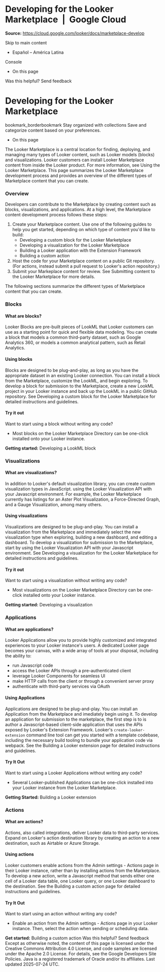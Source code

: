 # Developing for the Looker Marketplace  |  Google Cloud

**Source:** https://cloud.google.com/looker/docs/marketplace-develop

Skip to main content 
  * Español – América Latina

Console 


  * On this page




Was this helpful?
Send feedback 
#  Developing for the Looker Marketplace
bookmark_borderbookmark Stay organized with collections  Save and categorize content based on your preferences.
  * On this page


The Looker Marketplace is a central location for finding, deploying, and managing many types of Looker content, such as Looker models (blocks) and visualizations. Looker customers can install Looker Marketplace content from inside the Looker product. For more information, see Using the Looker Marketplace.
This page summarizes the Looker Marketplace development process and provides an overview of the different types of Marketplace content that you can create.
### Overview
Developers can contribute to the Marketplace by creating content such as blocks, visualizations, and applications. At a high level, the Marketplace content development process follows these steps:
  1. Create your Marketplace content. Use one of the following guides to help you get started, depending on which type of content you'd like to build: 
     * Developing a custom block for the Looker Marketplace
     * Developing a visualization for the Looker Marketplace
     * Building a Looker application with the Extension Framework
     * Building a custom action
  2. Host the code for your Marketplace content on a public Git repository. (For actions, instead submit a pull request to Looker's action repository.)
  3. Submit your Markeplace content for review. See Submitting content to the Looker Marketplace for more details.


The following sections summarize the different types of Marketplace content that you can create.
### Blocks
#### What are blocks?
Looker Blocks are pre-built pieces of LookML that Looker customers can use as a starting point for quick and flexible data modeling.
You can create a block that models a common third-party dataset, such as Google Analytics 360, or models a common analytical pattern, such as Retail Analytics.
#### Using blocks
Blocks are designed to be plug-and-play, as long as you have the appropriate dataset in an existing Looker connection. You can install a block from the Marketplace, customize the LookML, and begin exploring.
To develop a block for submission to the Marketplace, create a new LookML project in your Looker instance and back up the LookML in a public GitHub repository. See Developing a custom block for the Looker Marketplace for detailed instructions and guidelines.
#### Try it out
Want to start using a block without writing any code?
  * Most blocks on the Looker Marketplace Directory can be one-click installed onto your Looker instance.


**Getting started:** Developing a LookML block
### Visualizations
#### What are visualizations?
In addition to Looker's default visualization library, you can create custom visualization types in JavaScript. using the Looker Visualization API with your Javascript environment.
For example, the Looker Marketplace currently has listings for an Aster Plot Visualization, a Force-Directed Graph, and a Gauge Visualization, among many others.
#### Using visualizations
Visualizations are designed to be plug-and-play. You can install a visualization from the Marketplace and immediately select the new visualization type when exploring, building a new dashboard, and editing a dashboard.
To develop a visualization for submission to the Marketplace, start by using the Looker Visualization API with your Javascript environment. See Developing a visualization for the Looker Marketplace for detailed instructions and guidelines.
#### Try it out
Want to start using a visualization without writing any code?
  * Most visualizations on the Looker Marketplace Directory can be one-click installed onto your Looker instance.


**Getting started:** Developing a visualization
### Applications
#### What are applications?
Looker Applications allow you to provide highly customized and integrated experiences to your Looker instance's users.
A dedicated Looker page becomes your canvas, with a wide array of tools at your disposal, including the ability to:
  * run Javascript code
  * access the Looker APIs through a pre-authenticated client
  * leverage Looker Components for seamless UI
  * make HTTP calls from the client or through a convenient server proxy
  * authenticate with third-party services via OAuth


#### Using Applications
Applications are designed to be plug-and-play. You can install an Application from the Marketplace and imediately begin using it.
To develop an application for submission to the marketplace, the first step is to is author a Javascript-based client-side application that uses the APIs exposed by Looker's Extension Framework. Looker's `create-looker-extension` command line tool can get you started with a template codebase, including the necessary build tooling to bundle your application code via webpack. See the Building a Looker extension page for detailed instructions and guidelines.
#### Try It Out
Want to start using a Looker Applications without writing any code?
  * Several Looker-published Applications can be one-click installed into your Looker instance from the Looker Marketplace.


**Getting Started:** Building a Looker extension
### Actions
#### What are actions?
Actions, also called integrations, deliver Looker data to third-party services. Expand on Looker's action destination library by creating an action to a new destination, such as Airtable or Azure Storage.
#### Using actions
Looker customers enable actions from the Admin settings - Actions page in their Looker instance, rather than by installing actions from the Marketplace.
To develop a new action, write a Javascript method that sends either one cell of a Looker data table, one Looker query, or one Looker dashboard to the destination. See the Building a custom action page for detailed instructions and guidelines.
#### Try It Out
Want to start using an action without writing any code?
  * Enable an action from the Admin settings - Actions page in your Looker instance. Then, select the action when sending or scheduling data.


**Get started:** Building a custom action
Was this helpful?
Send feedback 
Except as otherwise noted, the content of this page is licensed under the Creative Commons Attribution 4.0 License, and code samples are licensed under the Apache 2.0 License. For details, see the Google Developers Site Policies. Java is a registered trademark of Oracle and/or its affiliates.
Last updated 2025-07-24 UTC.


